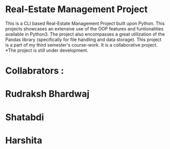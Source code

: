 # Real-Estate Management Project
This is a CLI based Real-Estate Management Project built upon Python. This projects showcases an extensive use of the OOP features and funtionalities available in Python3.
The project also encompasses a great utilization of the Pandas library (specifically for file handling and data storage).
This project is a part of my third semester's course-work. It is a collaborative project.
*The project is still under development.
# Collabrators :
# Rudraksh Bhardwaj
# Shatabdi
# Harshita
